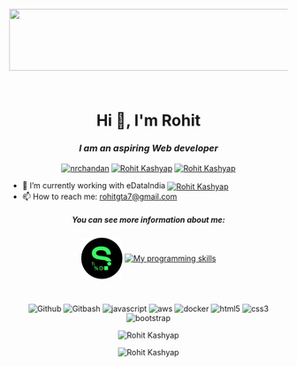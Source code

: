 <p align="center"><img src="https://wallpapercave.com/wp/wp3313545.jpg" width = 600 height = 112 /></p>
<br>

<h1 align="center">Hi 👋, I'm Rohit</h1>
<h3 align="center"><em>I am an aspiring Web developer</em></h3>

<p align="center">
<a href="https://www.linkedin.com/in/rohit-kashyap-52b703178/" target="blank"><img align="center" src="https://cdn.jsdelivr.net/npm/simple-icons@3.0.1/icons/linkedin.svg" alt="nrchandan" height="30" width="30" /></a>
<a href="https://twitter.com/RohitKa15608994" target="blank"><img align="center" src="https://pmcdeadline2.files.wordpress.com/2016/09/twitter-logo.jpg" alt="Rohit Kashyap" height="30" width="30" /></a>
<a href="https://www.instagram.com/r.o.h.i.t__k.u.m.a.r/?hl=en" target="blank"><img align="center" src="https://th.bing.com/th/id/OIP.-ZirgQE5pr8e7htQWowJIgHaHa?pid=Api&rs=1" alt="Rohit Kashyap" height="30" width="30" /></a>
</p>

- 🔭 I’m currently working with eDataIndia     <a href="https://www.edataindia.com/" target="blank"><img align="center" src="https://www.edataindia.com/wp-content/themes/Edata/images/logo.jpg" alt="Rohit Kashyap" height="30" width="30" /></a>
- 📫 How to reach me: rohitgta7@gmail.com

<h5 align="center"><em>You can see more information about me: </em></h5>
<p align="center">
<a href="https://sourcerer.io/rohitksp" target="blank"><img align="center" src="https://github.com/mfcrespo/Github_profile/blob/master/images/logo_sourcerer.png" alt="My programming skills" height="75" width="75" /></a>
<a href="https://wakatime.com/dashboard" target="blank"><img align="center" src="https://th.bing.com/th/id/OIP.nY8LKQXBjZtANzWv7_fsZwHaHa?pid=Api&rs=1" alt="My programming skills" height="100" width="100" /></a>
</p>
<br>

<p align="center">
<img src="https://th.bing.com/th/id/OIP.2T8L0Cv-BuqVyrvKO9ZeEQHaHa?pid=Api&rs=1" alt="Github" width="30" height="30"/>
<img src="http://obscureproblemsandgotchas.com/wp-content/uploads/2018/09/Git-bash.png" alt="Gitbash" width="30" height="30"/>
<img src="https://devicons.github.io/devicon/devicon.git/icons/javascript/javascript-original.svg" alt="javascript" width="30" height="30"/>
<img src="https://devicons.github.io/devicon/devicon.git/icons/amazonwebservices/amazonwebservices-original-wordmark.svg" alt="aws" width="30" height="30"/>
<img src="https://devicons.github.io/devicon/devicon.git/icons/docker/docker-original-wordmark.svg" alt="docker" width="30" height="30"/>
<img src="https://devicons.github.io/devicon/devicon.git/icons/html5/html5-original-wordmark.svg" alt="html5" width="30" height="30"/>
<img src="https://devicons.github.io/devicon/devicon.git/icons/css3/css3-original-wordmark.svg" alt="css3" width="30" height="30"/>
<img src="https://devicons.github.io/devicon/devicon.git/icons/bootstrap/bootstrap-plain.svg" alt="bootstrap" width="30" height="30"/>
</p>
<p align="center"><img src="https://github-readme-stats.vercel.app/api?username=rohitksp&show_icons=true&theme=great-gatsby&count_private=true" alt="Rohit Kashyap" /></p>
<p align="center"><img src="https://github-readme-stats.vercel.app/api/top-langs/?username=rohitksp&layout=compact" alt="Rohit Kashyap"/></p>
